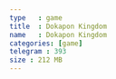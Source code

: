 ```yaml
---
type   : game
title  : Dokapon Kingdom
name   : Dokapon Kingdom
categories: [game]
telegram : 393
size : 212 MB
---
```



